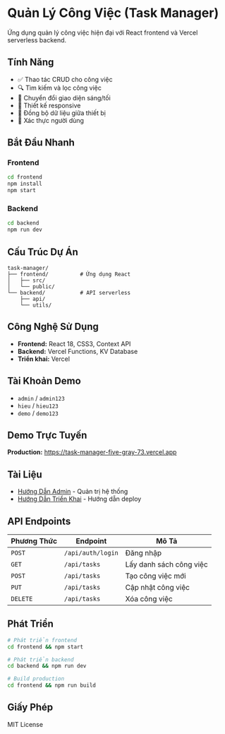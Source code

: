 # Quản Lý Công Việc (Task Manager)

Ứng dụng quản lý công việc hiện đại với React frontend và Vercel serverless backend.

## Tính Năng

- ✅ Thao tác CRUD cho công việc
- 🔍 Tìm kiếm và lọc công việc
- 🎨 Chuyển đổi giao diện sáng/tối
- 📱 Thiết kế responsive
- 🔄 Đồng bộ dữ liệu giữa thiết bị
- 🔐 Xác thực người dùng

## Bắt Đầu Nhanh

### Frontend
```bash
cd frontend
npm install
npm start
```

### Backend
```bash
cd backend
npm run dev
```

## Cấu Trúc Dự Án

```text
task-manager/
├── frontend/          # Ứng dụng React
│   ├── src/
│   └── public/
└── backend/           # API serverless
    ├── api/
    └── utils/
```

## Công Nghệ Sử Dụng

- **Frontend:** React 18, CSS3, Context API
- **Backend:** Vercel Functions, KV Database
- **Triển khai:** Vercel

## Tài Khoản Demo

- `admin` / `admin123`
- `hieu` / `hieu123`
- `demo` / `demo123`

## Demo Trực Tuyến

**Production:** https://task-manager-five-gray-73.vercel.app

## Tài Liệu

- [Hướng Dẫn Admin](README_ADMIN.md) - Quản trị hệ thống
- [Hướng Dẫn Triển Khai](README_DEPLOYMENT.md) - Hướng dẫn deploy

## API Endpoints

| Phương Thức | Endpoint | Mô Tả |
|-------------|----------|-------|
| `POST` | `/api/auth/login` | Đăng nhập |
| `GET` | `/api/tasks` | Lấy danh sách công việc |
| `POST` | `/api/tasks` | Tạo công việc mới |
| `PUT` | `/api/tasks` | Cập nhật công việc |
| `DELETE` | `/api/tasks` | Xóa công việc |

## Phát Triển

```bash
# Phát triển frontend
cd frontend && npm start

# Phát triển backend
cd backend && npm run dev

# Build production
cd frontend && npm run build
```

## Giấy Phép

MIT License